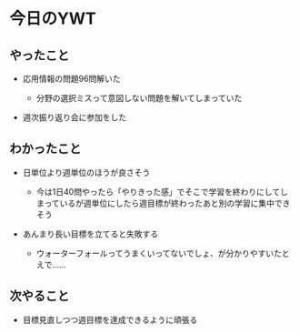 # 今日のYWT

## やったこと

- 応用情報の問題96問解いた
  - 分野の選択ミスって意図しない問題を解いてしまっていた

- 週次振り返り会に参加をした

## わかったこと

- 日単位より週単位のほうが良さそう
  - 今は1日40問やったら「やりきった感」でそこで学習を終わりにしてしまっているが週単位にしたら週目標が終わったあと別の学習に集中できそう

- あんまり長い目標を立てると失敗する
  - ウォーターフォールってうまくいってないでしょ、が分かりやすいたとえで……

## 次やること

- 目標見直しつつ週目標を達成できるように頑張る
